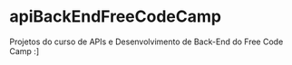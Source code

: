# apiBackEndFreeCodeCamp
Projetos do curso de APIs e Desenvolvimento de Back-End do Free Code Camp :]
